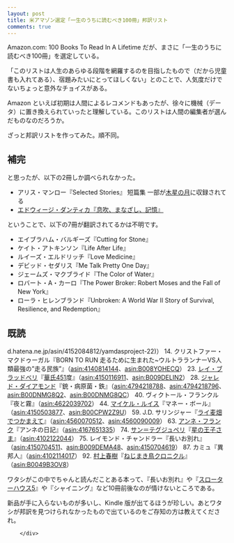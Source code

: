```yaml
---
layout: post
title: 米アマゾン選定「一生のうちに読むべき100冊」邦訳リスト
comments: true
---
```


Amazon.com: 100 Books To Read In A Lifetime</a> だが、まさに「一生のうちに読むべき100冊」を選定している。</p>

「このリストは人生のあらゆる段階を網羅するのを目指したもので（だから児童書も入れてある）、宿題みたいにとってほしくない」とのことで、人気度だけでないちょっと意外なチョイスがある。

Amazon といえば初期は人間によるレコメンドもあったが、徐々に機械（データ）に置き換えられていったと理解している。このリストは人間の編集者が選んだものなのだろうか。

ざっと邦訳リストを作ってみた。順不同。

## 補完

と思ったが、以下の2冊しか調べられなかった。

- アリス・マンロー『Selected Stories』 短篇集 一部が[木星の月](http://www.amazon.co.jp/exec/obidos/ASIN/4120026558/harupong-22/)に収録されてる
- [エドウィージ・ダンティカ『息吹、まなざし、記憶』](http://www.amazon.co.jp/exec/obidos/ASIN/4887241836/harupong-22/)

ということで、以下の7冊が翻訳されてるかは不明です。

- エイブラハム・バルギーズ『Cutting for Stone』
- ケイト・アトキンソン『Life After Life』
- ルイーズ・エルドリッチ『Love Medicine』
- デビッド・セダリス『Me Talk Pretty One Day』
- ジェームズ・マクブライド『The Color of Water』
- ロバート・A・カーロ『The Power Broker: Robert Moses and the Fall of New York』
- ローラ・ヒレンブランド『Unbroken: A World War II Story of Survival, Resilience, and Redemption』

## 既読

d.hatena.ne.jp/asin/4152084812/yamdasproject-22)）
14.  クリストファー・マクドゥーガル『BORN TO RUN 走るために生まれた~ウルトラランナーVS人類最強の”走る民族”』（[asin:4140814144](http://d.hatena.ne.jp/asin/4140814144/yamdasproject-22)、[asin:B008YOHECQ](http://d.hatena.ne.jp/asin/B008YOHECQ/yamdasproject-22)）
23.  [レイ・ブラッドベリ](http://d.hatena.ne.jp/keyword/%A5%EC%A5%A4%A1%A6%A5%D6%A5%E9%A5%C3%A5%C9%A5%D9%A5%EA)『[華氏451](http://d.hatena.ne.jp/keyword/%B2%DA%BB%E1451)度』（[asin:4150116911](http://d.hatena.ne.jp/asin/4150116911/yamdasproject-22)、[asin:B009DELIN2](http://d.hatena.ne.jp/asin/B009DELIN2/yamdasproject-22)）
28.  [ジャレド・ダイアモンド](http://d.hatena.ne.jp/keyword/%A5%B8%A5%E3%A5%EC%A5%C9%A1%A6%A5%C0%A5%A4%A5%A2%A5%E2%A5%F3%A5%C9)『銃・病原菌・鉄』（[asin:4794218788](http://d.hatena.ne.jp/asin/4794218788/yamdasproject-22)、[asin:4794218796](http://d.hatena.ne.jp/asin/4794218796/yamdasproject-22)、[asin:B00DNMG8Q2](http://d.hatena.ne.jp/asin/B00DNMG8Q2/yamdasproject-22)、[asin:B00DNMG8QC](http://d.hatena.ne.jp/asin/B00DNMG8QC/yamdasproject-22)）
40.  ヴィクトール・フランクル『夜と霧』（[asin:4622039702](http://d.hatena.ne.jp/asin/4622039702/yamdasproject-22)）
44.  [マイケル・ルイス](http://d.hatena.ne.jp/keyword/%A5%DE%A5%A4%A5%B1%A5%EB%A1%A6%A5%EB%A5%A4%A5%B9)『マネー・ボール』（[asin:4150503877](http://d.hatena.ne.jp/asin/4150503877/yamdasproject-22)、[asin:B00CPW2Z9U](http://d.hatena.ne.jp/asin/B00CPW2Z9U/yamdasproject-22)）
59.  J.D. サリンジャー『[ライ麦畑でつかまえて](http://d.hatena.ne.jp/keyword/%A5%E9%A5%A4%C7%FE%C8%AA%A4%C7%A4%C4%A4%AB%A4%DE%A4%A8%A4%C6)』（[asin:4560070512](http://d.hatena.ne.jp/asin/4560070512/yamdasproject-22)、[asin:4560090009](http://d.hatena.ne.jp/asin/4560090009/yamdasproject-22)）
63.  [アンネ・フランク](http://d.hatena.ne.jp/keyword/%A5%A2%A5%F3%A5%CD%A1%A6%A5%D5%A5%E9%A5%F3%A5%AF)『アンネの日記』（[asin:4167651335](http://d.hatena.ne.jp/asin/4167651335/yamdasproject-22)）
74.  [サン＝テグジュペリ](http://d.hatena.ne.jp/keyword/%A5%B5%A5%F3%A1%E1%A5%C6%A5%B0%A5%B8%A5%E5%A5%DA%A5%EA)『[星の王子さま](http://d.hatena.ne.jp/keyword/%C0%B1%A4%CE%B2%A6%BB%D2%A4%B5%A4%DE)』（[asin:4102122044](http://d.hatena.ne.jp/asin/4102122044/yamdasproject-22)）
75.  レイモンド・チャンドラー『長いお別れ』（[asin:4150704511](http://d.hatena.ne.jp/asin/4150704511/yamdasproject-22)、[asin:B009DEMA48](http://d.hatena.ne.jp/asin/B009DEMA48/yamdasproject-22)、[asin:4150704619](http://d.hatena.ne.jp/asin/4150704619/yamdasproject-22)）
87.  カミュ『異邦人』（[asin:4102114017](http://d.hatena.ne.jp/asin/4102114017/yamdasproject-22)）
92.  [村上春樹](http://d.hatena.ne.jp/keyword/%C2%BC%BE%E5%BD%D5%BC%F9)『[ねじまき鳥クロニクル](http://d.hatena.ne.jp/keyword/%A4%CD%A4%B8%A4%DE%A4%AD%C4%BB%A5%AF%A5%ED%A5%CB%A5%AF%A5%EB)』（[asin:B0049B3OV8](http://d.hatena.ne.jp/asin/B0049B3OV8/yamdasproject-22)）

ワタシがこの中でちゃんと読んだことある本って、『長いお別れ』や『[スローターハウス5](http://d.hatena.ne.jp/keyword/%A5%B9%A5%ED%A1%BC%A5%BF%A1%BC%A5%CF%A5%A6%A5%B95)』や『シャイニング』など10冊前後なのが情けないところである。

新品が手に入らないものが多いし、Kindle 版が出てるほうが珍しい。あとワタシが邦訳を見つけられなかったもので出ているのをご存知の方は教えてくだされ。

		</div>